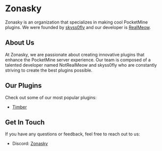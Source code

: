 # Zonasky

Zonasky is an organization that specializes in making cool PocketMine plugins. We were founded by [skyss0fly](https://github.com/skyss0fly) and our developer is [RealMeow](https://github.com/NotRealMeow).

## About Us

At Zonasky, we are passionate about creating innovative plugins that enhance the PocketMine server experience. Our team is composed of a talented developer named NotRealMeow and skyss0fly who are constantly striving to create the best plugins possible.

## Our Plugins

Check out some of our most popular plugins:

- [Timber](https://github.com/Zonasky/Timber)

## Get In Touch

If you have any questions or feedback, feel free to reach out to us:

- Discord: [Zonasky](https://discord.gg/rmdAUjCZT4)
